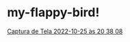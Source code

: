 # my-flappy-bird!
[Captura de Tela 2022-10-25 às 20 38 08](https://user-images.githubusercontent.com/26682838/197901658-fb5ea04b-0e61-4c98-9f72-7a7590bb9904.png)
